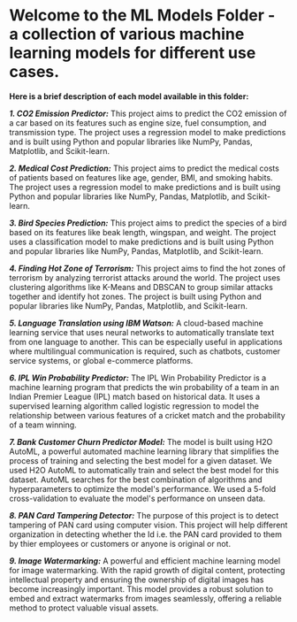 # Welcome to the ML Models Folder - a collection of various machine learning models for different use cases.

**Here is a brief description of each model available in this folder:**

**_1. CO2 Emission Predictor:_**
This project aims to predict the CO2 emission of a car based on its features such as engine size, fuel consumption, and transmission type. The project uses a regression model to make predictions and is built using Python and popular libraries like NumPy, Pandas, Matplotlib, and Scikit-learn.

**_2. Medical Cost Prediction:_**
This project aims to predict the medical costs of patients based on features like age, gender, BMI, and smoking habits. The project uses a regression model to make predictions and is built using Python and popular libraries like NumPy, Pandas, Matplotlib, and Scikit-learn.

**_3. Bird Species Prediction:_**
This project aims to predict the species of a bird based on its features like beak length, wingspan, and weight. The project uses a classification model to make predictions and is built using Python and popular libraries like NumPy, Pandas, Matplotlib, and Scikit-learn.

**_4. Finding Hot Zone of Terrorism:_**
This project aims to find the hot zones of terrorism by analyzing terrorist attacks around the world. The project uses clustering algorithms like K-Means and DBSCAN to group similar attacks together and identify hot zones. The project is built using Python and popular libraries like NumPy, Pandas, Matplotlib, and Scikit-learn.

**_5. Language Translation using IBM Watson:_**
A cloud-based machine learning service that uses neural networks to automatically translate text from one language to another. This can be especially useful in applications where multilingual communication is required, such as chatbots, customer service systems, or global e-commerce platforms.

**_6. IPL Win Probability Predictor:_**
The IPL Win Probability Predictor is a machine learning program that predicts the win probability of a team in an Indian Premier League (IPL) match based on historical data. It uses a supervised learning algorithm called logistic regression to model the relationship between various features of a cricket match and the probability of a team winning.

**_7. Bank Customer Churn Predictor Model:_**
The model is built using H2O AutoML, a powerful automated machine learning library that simplifies the process of training and selecting the best model for a given dataset. We used H2O AutoML to automatically train and select the best model for this dataset. AutoML searches for the best combination of algorithms and hyperparameters to optimize the model's performance. We used a 5-fold cross-validation to evaluate the model's performance on unseen data.

**_8. PAN Card Tampering Detector:_**
The purpose of this project is to detect tampering of PAN card using computer vision. This project will help different organization in detecting whether the Id i.e. the PAN card provided to them by thier employees or customers or anyone is original or not.

**_9. Image Watermarking:_**
A powerful and efficient machine learning model for image watermarking. With the rapid growth of digital content, protecting intellectual property and ensuring the ownership of digital images has become increasingly important. This model provides a robust solution to embed and extract watermarks from images seamlessly, offering a reliable method to protect valuable visual assets.
